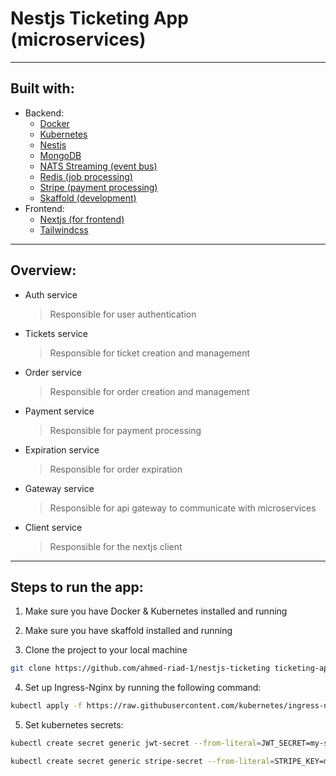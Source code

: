 # Nestjs Ticketing App (microservices)

---

## **Built with:**

- Backend:
  - [Docker](https://www.docker.com/)
  - [Kubernetes](https://kubernetes.io/)
  - [Nestjs](https://nestjs.com/)
  - [MongoDB](https://www.mongodb.com/)
  - [NATS Streaming (event bus)](https://www.nats.io/)
  - [Redis (job processing)](https://redis.io/)
  - [Stripe (payment processing)](https://stripe.com/)
  - [Skaffold (development)](https://skaffold.dev)
- Frontend:
  - [Nextjs (for frontend)](https://nextjs.org/)
  - [Tailwindcss](https://tailwindcss.com/)

---

## **Overview:**

- Auth service
  > Responsible for user authentication
- Tickets service
  > Responsible for ticket creation and management
- Order service
  > Responsible for order creation and management
- Payment service
  > Responsible for payment processing
- Expiration service
  > Responsible for order expiration
- Gateway service
  > Responsible for api gateway to communicate with microservices
- Client service
  > Responsible for the nextjs client

---

## **Steps to run the app:**

1. Make sure you have Docker & Kubernetes installed and running
2. Make sure you have skaffold installed and running

3. Clone the project to your local machine

```sh
git clone https://github.com/ahmed-riad-1/nestjs-ticketing ticketing-app
```

4. Set up Ingress-Nginx by running the following command:

```sh
kubectl apply -f https://raw.githubusercontent.com/kubernetes/ingress-nginx/controller-v1.0.4/deploy/static/provider/cloud/deploy.yaml
```

5. Set kubernetes secrets:

```sh
kubectl create secret generic jwt-secret --from-literal=JWT_SECRET=my-secret-key

kubectl create secret generic stripe-secret --from-literal=STRIPE_KEY=my-stripe-key
```
